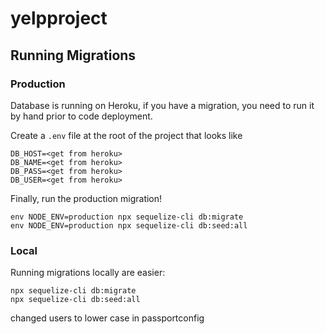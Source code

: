 # yelpproject

## Running Migrations

### Production

Database is running on Heroku, if you have a migration, you need to run it by hand prior to code deployment.

Create a `.env` file at the root of the project that looks like 
```
DB_HOST=<get from heroku>
DB_NAME=<get from heroku>
DB_PASS=<get from heroku>
DB_USER=<get from heroku>
```

Finally, run the production migration!
```
env NODE_ENV=production npx sequelize-cli db:migrate
env NODE_ENV=production npx sequelize-cli db:seed:all
```

### Local

Running migrations locally are easier:
```
npx sequelize-cli db:migrate
npx sequelize-cli db:seed:all
```

changed users to lower case in passportconfig